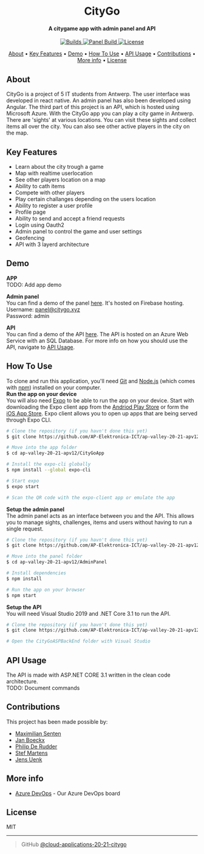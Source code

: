 <h1 align="center">
  CityGo
</h1>

<h4 align="center">A citygame app with admin panel and API</h4>

<p align="center">
  <a href="https://app.bitrise.io/app/f8e4f5158cfde012#/builds">
    <img src="https://app.bitrise.io/app/f8e4f5158cfde012/status.svg?token=cLg-X0PmNx5LMdekTn0WvA&branch=master"
         alt="Builds">
  </a>
  <a href="https://github.com/AP-Elektronica-ICT/cloud-applications-20-21-citygo/actions?query=workflow%3A%22Deploy+to+Firebase+Hosting+on+merge%22">
    <img src="https://github.com/AP-Elektronica-ICT/cloud-applications-20-21-citygo/workflows/Deploy%20to%20Firebase%20Hosting%20on%20merge/badge.svg"
         alt="Panel Build">
  </a>
  <a href="https://opensource.org/licenses/MIT">
    <img src="https://img.shields.io/badge/License-MIT-yellow.svg"
         alt="License">
  </a>
</p>

<p align="center">
  <a href="#about">About</a> •
  <a href="#key-features">Key Features</a> •
  <a href="#demo">Demo</a> •
  <a href="#how-to-use">How To Use</a> •
  <a href="#api-usage">API Usage</a> •
  <a href="#contributions">Contributions</a> •
  <a href="#more-info">More info</a> •
  <a href="#license">License</a>
</p>

## About

CityGo is a project of 5 IT students from Antwerp. The user interface was developed in react native. An admin panel has also been developed using Angular. The third part of this project is an API, which is hosted using Microsoft Azure.
With the CityGo app you can play a city game in Antwerp. There are 'sights' at various locations. You can visit these sights and collect items all over the city. You can also see other active players in the city on the map.

## Key Features

- Learn about the city trough a game
- Map with realtime userlocation 
- See other players location on a map
- Ability to cath items
- Compete with other players
- Play certain challanges depending on the users location
- Ability to register a user profile
- Profile page
- Ability to send and accept a friend requests
- Login using Oauth2
- Admin panel to control the game and user settings
- Geofencing 
- API with 3 layerd architecture


## Demo

**APP**  
TODO: Add app demo  
  
**Admin panel**  
You can find a demo of the panel [here](https://panel.citygo.xyz). It's hosted on Firebase hosting.  
Username: panel@citygo.xyz  
Password: admin  
  
**API**  
You can find a demo of the API [here](https://citygoaspbackend20201224141859.azurewebsites.net/Sights). The API is hosted on an Azure Web Service with an SQL Database. For more info on how you should use the API, navigate to <a href="#api-usage">API Usage</a>.  

## How To Use

To clone and run this application, you'll need [Git](https://git-scm.com) and [Node.js](https://nodejs.org/en/download/) (which comes with [npm](http://npmjs.com)) installed on your computer.  
**Run the app on your device**  
You will also need [Expo](https://docs.expo.io) to be able to run the app on your device. Start with downloading the Expo client app from the [Andriod Play Store](https://play.google.com/store/apps/details?id=host.exp.exponent) or form the [iOS App Store](https://apps.apple.com/nl/app/expo-client/id982107779). Expo client allows you to open up apps that are being served through Expo CLI.  

```bash
# Clone the repository (if you havn't done this yet)
$ git clone https://github.com/AP-Elektronica-ICT/ap-valley-20-21-apv12/

# Move into the app folder
$ cd ap-valley-20-21-apv12/CityGoApp

# Install the expo-cli globally
$ npm install --global expo-cli

# Start expo
$ expo start

# Scan the QR code with the expo-client app or emulate the app
```

**Setup the admin panel**  
The admin panel acts as an interface between you and the API. This allows you to manage sights, challenges, items and users without having to run a single request.  

```bash
# Clone the repository (if you havn't done this yet)
$ git clone https://github.com/AP-Elektronica-ICT/ap-valley-20-21-apv12/

# Move into the panel folder
$ cd ap-valley-20-21-apv12/AdminPanel

# Install dependencies
$ npm install

# Run the app on your browser
$ npm start
```

**Setup the API**  
You will need Visual Studio 2019 and .NET Core 3.1 to run the API.

```bash
# Clone the repository (if you havn't done this yet)
$ git clone https://github.com/AP-Elektronica-ICT/ap-valley-20-21-apv12/

# Open the CityGoASPBackEnd folder with Visual Studio
```

## API Usage

The API is made with ASP.NET CORE 3.1 written in the clean code architecture.  
TODO: Document commands  

## Contributions

This project has been made possible by:

- [Maximilian Senten](https://github.com/BePotato)
- [Jan Boeckx](https://github.com/jb500)
- [Philip De Rudder](https://github.com/PhilipDeRudder)
- [Stef Martens](https://github.com/stef2607)
- [Jens Uenk](https://github.com/jensuenk)

## More info

- [Azure DevOps](https://dev.azure.com/s107714/CloudApplictions%20CityGo/_dashboards/dashboard/fdc8c4c4-f96d-44ac-abaa-803af60584f3) - Our Azure DevOps board

## License

MIT

---

> GitHub [@cloud-applications-20-21-citygo](https://github.com/AP-Elektronica-ICT/cloud-applications-20-21-citygo)
